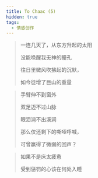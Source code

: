 ```yaml
---
title: To Chaac (5)
hidden: true
tags:
  - 情感创作
---
```


>  一连几天了，从东方升起的太阳
>
>  没能唤醒我无神的瞳孔
>
>  往日里微风吹拂起的沉默，
>
>  如今徒增了巨山的重量


>  手臂伸不到窗外
>
>  双足迈不过山脉
>
>  眼泪淌不出溪涧
>
>  那么仅还剩下的嘶哑呼喊，
>
>  可曾赢得了微弱的回声？



>  如果不是床太疲惫
>
>  受到惩罚的心该在何处入睡
